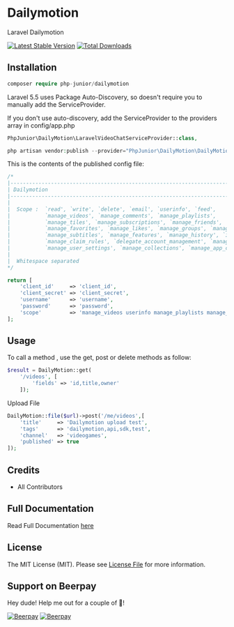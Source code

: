 # Dailymotion

Laravel Dailymotion

[![Latest Stable Version](https://poser.pugx.org/php-junior/dailymotion/v/stable)](https://packagist.org/packages/php-junior/dailymotion)
[![Total Downloads](https://poser.pugx.org/php-junior/dailymotion/downloads)](https://packagist.org/packages/php-junior/dailymotion)

## Installation
```php
composer require php-junior/dailymotion
```

Laravel 5.5 uses Package Auto-Discovery, so doesn't require you to manually add the ServiceProvider.

If you don't use auto-discovery, add the ServiceProvider to the providers array in config/app.php

```php
PhpJunior\DailyMotion\LaravelVideoChatServiceProvider::class,
```

```php 
php artisan vendor:publish --provider="PhpJunior\DailyMotion\DailyMotionProvider"
```

This is the contents of the published config file:

```php
/*
|--------------------------------------------------------------------------
| Dailymotion
|--------------------------------------------------------------------------
|
|  Scope :  `read', `write', `delete', `email', `userinfo', `feed',
|           `manage_videos', `manage_comments', `manage_playlists',
|           `manage_tiles', `manage_subscriptions', `manage_friends',
|           `manage_favorites', `manage_likes', `manage_groups', `manage_records',
|           `manage_subtitles', `manage_features', `manage_history', `ifttt', `read_insights',
|           `manage_claim_rules', `delegate_account_management', `manage_analytics', `manage_player',
|           `manage_user_settings', `manage_collections', `manage_app_connections', `manage_applications'
|
|  Whitespace separated
*/

return [
    'client_id'     => 'client_id',
    'client_secret' => 'client_secret',
    'username'      => 'username',
    'password'      => 'password',
    'scope'         => 'manage_videos userinfo manage_playlists manage_user_settings manage_applications'
];

```

## Usage

To call a method , use the get, post or delete methods as follow:

```php
$result = DailyMotion::get( 
    '/videos', [
        'fields' => 'id,title,owner'
    ]);
```

Upload File

```php
DailyMotion::file($url)->post('/me/videos',[
    'title'     => 'Dailymotion upload test',
    'tags'      => 'dailymotion,api,sdk,test',
    'channel'   => 'videogames',
    'published' => true
]);
```

## Credits

- All Contributors

## Full Documentation

Read Full Documentation [here](https://developer.dailymotion.com/)

## License

The MIT License (MIT). Please see [License File](LICENSE) for more information.
## Support on Beerpay
Hey dude! Help me out for a couple of :beers:!

[![Beerpay](https://beerpay.io/PHPJunior/dailymotion/badge.svg?style=beer-square)](https://beerpay.io/PHPJunior/dailymotion)  [![Beerpay](https://beerpay.io/PHPJunior/dailymotion/make-wish.svg?style=flat-square)](https://beerpay.io/PHPJunior/dailymotion?focus=wish)